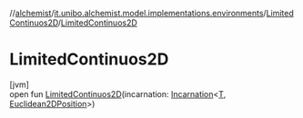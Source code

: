 //[alchemist](../../../index.md)/[it.unibo.alchemist.model.implementations.environments](../index.md)/[LimitedContinuos2D](index.md)/[LimitedContinuos2D](-limited-continuos2-d.md)

# LimitedContinuos2D

[jvm]\
open fun [LimitedContinuos2D](-limited-continuos2-d.md)(incarnation: [Incarnation](../../it.unibo.alchemist.model.interfaces/-incarnation/index.md)<[T](index.md), [Euclidean2DPosition](../../it.unibo.alchemist.model.implementations.positions/-euclidean2-d-position/index.md)>)
